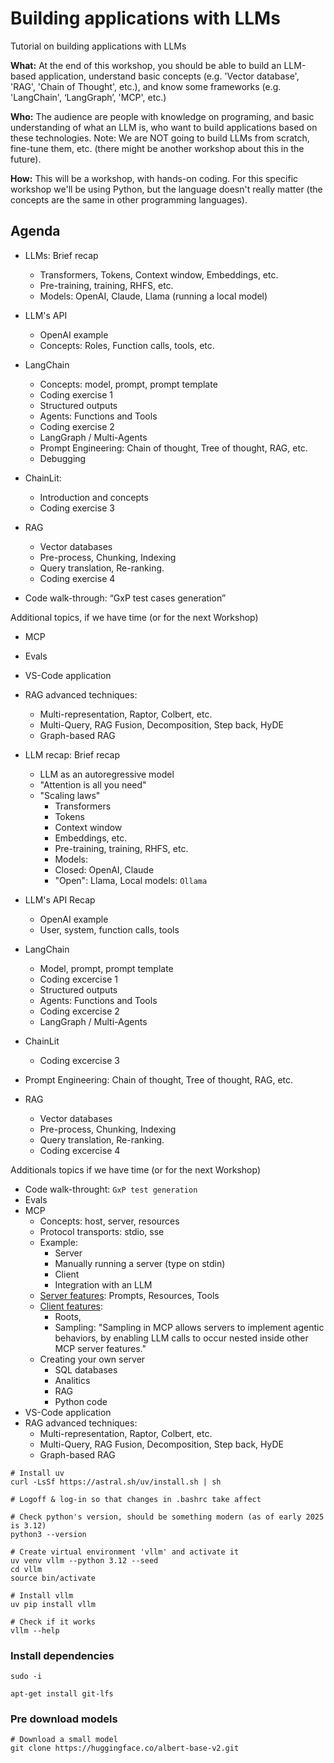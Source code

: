# Building applications with LLMs


Tutorial on building applications with LLMs
 
 
**What:** At the end of this workshop, you should be able to build an LLM-based application, understand basic concepts (e.g. 'Vector database', 'RAG', 'Chain of Thought', etc.), and know some frameworks (e.g. 'LangChain', ‘LangGraph’, 'MCP', etc.)
 

**Who:** The audience are people with knowledge on programing, and basic understanding of what an LLM is, who want to build applications based on these technologies. Note: We are NOT going to build LLMs from scratch, fine-tune them, etc. (there might be another workshop about this in the future).
 
 
**How:** This will be a workshop, with hands-on coding. For this specific workshop we'll be using Python, but the language doesn't really matter (the concepts are the same in other programming languages).
 

## Agenda
 
- LLMs: Brief recap
    - Transformers, Tokens, Context window, Embeddings, etc.
    - Pre-training, training, RHFS, etc.
    - Models: OpenAI, Claude, Llama (running a local model)
 
- LLM's API
    - OpenAI example
    - Concepts: Roles, Function calls, tools, etc.
- LangChain
  - Concepts: model, prompt, prompt template
  - Coding exercise 1
  - Structured outputs
  - Agents: Functions and Tools
  - Coding exercise 2
  - LangGraph / Multi-Agents
  - Prompt Engineering: Chain of thought, Tree of thought, RAG, etc.
  - Debugging
 
- ChainLit:
  - Introduction and concepts
  - Coding exercise 3
 
- RAG
  - Vector databases
  - Pre-process, Chunking, Indexing
  - Query translation, Re-ranking.
  - Coding exercise 4
 
- Code walk-through: “GxP test cases generation”

Additional topics, if we have time (or for the next Workshop)
- MCP
- Evals
- VS-Code application
- RAG advanced techniques:
    - Multi-representation, Raptor, Colbert, etc.
    - Multi-Query, RAG Fusion, Decomposition, Step back, HyDE
    - Graph-based RAG
 


- LLM recap: Brief recap
  - LLM as an autoregressive model
  - "Attention is all you need"
  - "Scaling laws"
    - Transformers
    - Tokens
    - Context window
    - Embeddings, etc.
    - Pre-training, training, RHFS, etc.
    - Models: 
    - Closed: OpenAI, Claude
    - "Open": Llama, Local models: `Ollama`

- LLM's API Recap
    - OpenAI example
    - User, system, function calls, tools

- LangChain
  - Model, prompt, prompt template
  - Coding excercise 1
  - Structured outputs
  - Agents: Functions and Tools
  - Coding excercise 2
  - LangGraph / Multi-Agents

- ChainLit
  - Coding excercise 3

- Prompt Engineering: Chain of thought, Tree of thought, RAG, etc.

- RAG
  - Vector databases
  - Pre-process, Chunking, Indexing
  - Query translation, Re-ranking.
  - Coding excercise 4

Additionals topics if we have time (or for the next Workshop)
- Code walk-throught: `GxP test generation`
- Evals
- MCP
  - Concepts: host, server, resources
  - Protocol transports: stdio, sse
  - Example: 
    - Server
    - Manually running a server (type on stdin)
    - Client
    - Integration with an LLM
  - [Server features](https://spec.modelcontextprotocol.io/specification/server/): Prompts, Resources, Tools
  - [Client features](https://spec.modelcontextprotocol.io/specification/client/):
    - Roots, 
    - Sampling: "Sampling in MCP allows servers to implement agentic behaviors, by enabling LLM calls to occur nested inside other MCP server features."
  - Creating your own server
    - SQL databases
    - Analitics
    - RAG
    - Python code
- VS-Code application
- RAG advanced techniques:
    - Multi-representation, Raptor, Colbert, etc.
    - Multi-Query, RAG Fusion, Decomposition, Step back, HyDE
    - Graph-based RAG

  
```
# Install uv
curl -LsSf https://astral.sh/uv/install.sh | sh

# Logoff & log-in so that changes in .bashrc take affect

# Check python's version, should be something modern (as of early 2025 is 3.12)
python3 --version 

# Create virtual environment 'vllm' and activate it
uv venv vllm --python 3.12 --seed
cd vllm
source bin/activate

# Install vllm
uv pip install vllm

# Check if it works
vllm --help
```

### Install dependencies

```
sudo -i

apt-get install git-lfs
```

### Pre download models

```
# Download a small model
git clone https://huggingface.co/albert-base-v2.git
```

 

 